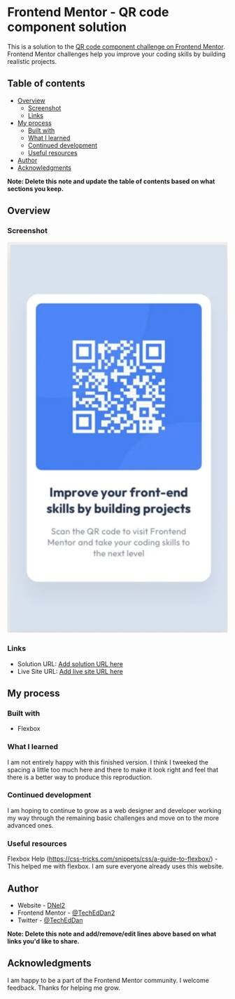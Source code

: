 # Frontend Mentor - QR code component solution

This is a solution to the [QR code component challenge on Frontend Mentor](https://www.frontendmentor.io/challenges/qr-code-component-iux_sIO_H). Frontend Mentor challenges help you improve your coding skills by building realistic projects. 

## Table of contents

- [Overview](#overview)
  - [Screenshot](#screenshot)
  - [Links](#links)
- [My process](#my-process)
  - [Built with](#built-with)
  - [What I learned](#what-i-learned)
  - [Continued development](#continued-development)
  - [Useful resources](#useful-resources)
- [Author](#author)
- [Acknowledgments](#acknowledgments)

**Note: Delete this note and update the table of contents based on what sections you keep.**

## Overview

### Screenshot

![](./images/2022-11-28%20ScreenShot.png)


### Links

- Solution URL: [Add solution URL here](https://github.com/TechEdDan2/QR-CodeComponentFlexbox)
- Live Site URL: [Add live site URL here](https://techeddan2.github.io/QR-CodeComponentFlexbox/)

## My process

### Built with

- Flexbox

### What I learned

I am not entirely happy with this finished version. I think I tweeked the spacing a little too much here and there to make it look right and feel that there is a better way to produce this reproduction. 


### Continued development

I am hoping to continue to grow as a web designer and developer working my way through the remaining basic challenges and move on to the more advanced ones. 


### Useful resources

Flexbox Help (https://css-tricks.com/snippets/css/a-guide-to-flexbox/) - This helped me with flexbox. I am sure everyone already uses this website.

## Author

- Website - [DNel2](https://github.com/TechEdDan2)
- Frontend Mentor - [@TechEdDan2](https://www.frontendmentor.io/profile/TechEdDan2)
- Twitter - [@TechEdDan](https://twitter.com/TechEdDan)

**Note: Delete this note and add/remove/edit lines above based on what links you'd like to share.**

## Acknowledgments

I am happy to be a part of the Frontend Mentor community. I welcome feedback. Thanks for helping me grow. 

